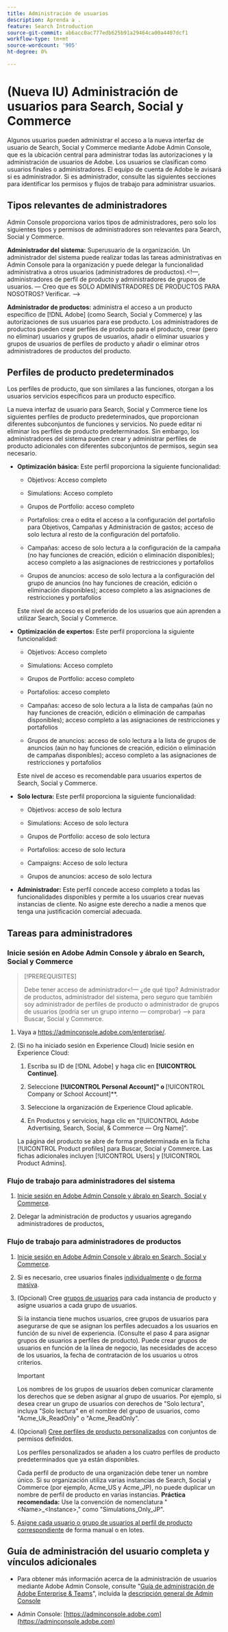 ```yaml
---
title: Administración de usuarios
description: Aprenda a .
feature: Search Introduction
source-git-commit: ab6acc0ac777edb625b91a29464ca00a4407dcf1
workflow-type: tm+mt
source-wordcount: '905'
ht-degree: 0%

---
```


# (Nueva IU) Administración de usuarios para Search, Social y Commerce

Algunos usuarios pueden administrar el acceso a la nueva interfaz de usuario de Search, Social y Commerce mediante Adobe Admin Console, que es la ubicación central para administrar todas las autorizaciones y la administración de usuarios de Adobe. Los usuarios se clasifican como usuarios finales o administradores. El equipo de cuenta de Adobe le avisará si es administrador. Si es administrador, consulte las siguientes secciones para identificar los permisos y flujos de trabajo para administrar usuarios.<!-- How can you see what your user role is, or will your Adobe Account Team tell you? -->

## Tipos relevantes de administradores

Admin Console proporciona varios tipos de administradores, pero solo los siguientes tipos y permisos de administradores son relevantes para Search, Social y Commerce.

**Administrador del sistema:** Superusuario de la organización. Un administrador del sistema puede realizar todas las tareas administrativas en Admin Console para la organización y puede delegar la funcionalidad administrativa a otros usuarios (administradores de productos).&lt;!—, administradores de perfil de producto y administradores de grupos de usuarios.  — Creo que es SOLO ADMINISTRADORES DE PRODUCTOS PARA NOSOTROS?  Verificar. —>

**Administrador de productos:** administra el acceso a un producto específico de [!DNL Adobe] (como Search, Social y Commerce) y las autorizaciones de sus usuarios para ese producto. Los administradores de productos pueden crear perfiles de producto para el producto, crear (pero no eliminar) usuarios y grupos de usuarios, añadir o eliminar usuarios y grupos de usuarios de perfiles de producto y añadir o eliminar otros administradores de productos del producto.

<!--
**Product profile admin:** Manages assigned product profiles for individual products. A product profile admin can add (but not remove) users and user groups to the organization; add or remove users and user groups from product profiles; and assign or revoke permissions from product profiles. [I don't think this is applicable: and manage the product roles for product profiles.]

**User group admin:** Manages assigned user groups and their access rights. A user group admin can add or remove users from groups and add or remove user group admins from groups.
-->

## Perfiles de producto predeterminados

Los perfiles de producto, que son similares a las funciones, otorgan a los usuarios servicios específicos para un producto específico.

La nueva interfaz de usuario para Search, Social y Commerce tiene los siguientes perfiles de producto predeterminados, que proporcionan diferentes subconjuntos de funciones y servicios. No puede editar ni eliminar los perfiles de producto predeterminados. Sin embargo, los administradores del sistema pueden crear y administrar perfiles de producto adicionales con diferentes subconjuntos de permisos, según sea necesario.

* **Optimización básica:** Este perfil proporciona la siguiente funcionalidad:

   * Objetivos: Acceso completo

   * Simulations: Acceso completo

   * Grupos de Portfolio: acceso completo

   * Portafolios: crea o edita el acceso a la configuración del portafolio para Objetivos, Campañas y Administración de gastos; acceso de solo lectura al resto de la configuración del portafolio.

   * Campañas: acceso de solo lectura a la configuración de la campaña (no hay funciones de creación, edición o eliminación disponibles); acceso completo a las asignaciones de restricciones y portafolios<!-- Is that the correct wording? -->

   * Grupos de anuncios: acceso de solo lectura a la configuración del grupo de anuncios (no hay funciones de creación, edición o eliminación disponibles); acceso completo a las asignaciones de restricciones y portafolios<!-- Is that the correct wording? -->

  Este nivel de acceso es el preferido de los usuarios que aún aprenden a utilizar Search, Social y Commerce.

* **Optimización de expertos:** Este perfil proporciona la siguiente funcionalidad:

   * Objetivos: Acceso completo

   * Simulations: Acceso completo

   * Grupos de Portfolio: acceso completo

   * Portafolios: acceso completo

   * Campañas: acceso de solo lectura a la lista de campañas (aún no hay funciones de creación, edición o eliminación de campañas disponibles); acceso completo a las asignaciones de restricciones y portafolios<!-- Is that the correct wording? -->

   * Grupos de anuncios: acceso de solo lectura a la lista de grupos de anuncios (aún no hay funciones de creación, edición o eliminación de campañas disponibles); acceso completo a las asignaciones de restricciones y portafolios<!-- Is that the correct wording? -->

  Este nivel de acceso es recomendable para usuarios expertos de Search, Social y Commerce.

* **Solo lectura:** Este perfil proporciona la siguiente funcionalidad:

   * Objetivos: acceso de solo lectura

   * Simulations: Acceso de solo lectura

   * Grupos de Portfolio: acceso de solo lectura

   * Portafolios: acceso de solo lectura

   * Campaigns: Acceso de solo lectura

   * Grupos de anuncios: acceso de solo lectura

* **Administrador:** Este perfil concede acceso completo a todas las funcionalidades disponibles y permite a los usuarios crear nuevas instancias de cliente. No asigne este derecho a nadie a menos que tenga una justificación comercial adecuada.

<!-- Do I need to include this? If so, adjust wording as needed

## Product-specific instances

 -->

## Tareas para administradores

### Inicie sesión en Adobe Admin Console y ábralo en Search, Social y Commerce

>[!PREREQUISITES]
>
>Debe tener acceso de administrador&lt;!— ¿de qué tipo? Administrador de productos, administrador del sistema, pero seguro que también soy administrador de perfiles de producto o administrador de grupos de usuarios (podría ser un grupo interno — comprobar) —> para Buscar, Social y Commerce.

1. Vaya a https://adminconsole.adobe.com/enterprise/.

1. (Si no ha iniciado sesión en Experience Cloud) Inicie sesión en Experience Cloud:

   1. Escriba su ID de [!DNL Adobe] y haga clic en **[!UICONTROL Continue]**.

   1. Seleccione **[!UICONTROL Personal Account]&quot; o &#x200B;** [!UICONTROL Company or School Account]**.<!-- Will it necessarily be "Company or School Account?" -->

   1. Seleccione la organización de Experience Cloud aplicable.

   1. En Productos y servicios, haga clic en &quot;[!UICONTROL Adobe Advertising, Search, Social, & Commerce — Org Name]&quot;.

   La página del producto se abre de forma predeterminada en la ficha [!UICONTROL Product profiles] para Buscar, Social y Commerce. Las fichas adicionales incluyen [!UICONTROL Users] y [!UICONTROL Product Admins].

### Flujo de trabajo para administradores del sistema

1. [Inicie sesión en Adobe Admin Console y ábralo en Search, Social y Commerce](#open-admin-console).

1. Delegar la administración de productos y usuarios agregando administradores de productos[.](https://helpx.adobe.com/enterprise/using/admin-roles.html#enterprise)

<!-- what else? -->

### Flujo de trabajo para administradores de productos

1. [Inicie sesión en Adobe Admin Console y ábralo en Search, Social y Commerce](#open-admin-console).

1. Si es necesario, cree usuarios finales [individualmente](https://helpx.adobe.com/enterprise/using/manage-users-individually.html) o [de forma masiva](https://helpx.adobe.com/enterprise/using/bulk-upload-users.html).

1. (Opcional) Cree [grupos de usuarios](https://helpx.adobe.com/enterprise/using/user-groups.html) para cada instancia de producto y asigne usuarios a cada grupo de usuarios.

   Si la instancia tiene muchos usuarios, cree grupos de usuarios para asegurarse de que se asignan los perfiles adecuados a los usuarios en función de su nivel de experiencia. (Consulte el paso 4 para asignar grupos de usuarios a perfiles de producto). Puede crear grupos de usuarios en función de la línea de negocio, las necesidades de acceso de los usuarios, la fecha de contratación de los usuarios u otros criterios.

   >[!IMPORTANT]
   >
   >Los nombres de los grupos de usuarios deben comunicar claramente los derechos que se deben asignar al grupo de usuarios. Por ejemplo, si desea crear un grupo de usuarios con derechos de &quot;Solo lectura&quot;, incluya &quot;Solo lectura&quot; en el nombre del grupo de usuarios, como &quot;Acme_Uk_ReadOnly&quot; o &quot;Acme_ReadOnly&quot;.

1. (Opcional) [Cree perfiles de producto personalizados](https://helpx.adobe.com/enterprise/using/manage-product-profiles.html) con conjuntos de permisos definidos.

   Los perfiles personalizados se añaden a los cuatro perfiles de producto predeterminados que ya están disponibles.

   Cada perfil de producto de una organización debe tener un nombre único. Si su organización utiliza varias instancias de Search, Social y Commerce (por ejemplo, Acme_US y Acme_JP), no puede duplicar un nombre de perfil de producto en varias instancias. **Práctica recomendada:** Use la convención de nomenclatura &quot;&lt;Name>_&lt;Instance>,&quot; como &quot;Simulations_Only_JP&quot;.

1. [Asigne cada usuario o grupo de usuarios al perfil de producto correspondiente](https://helpx.adobe.com/enterprise/using/manage-product-profiles.html) de forma manual o en lotes.

## Guía de administración del usuario completa y vínculos adicionales

* Para obtener más información acerca de la administración de usuarios mediante Adobe Admin Console, consulte &quot;[Guía de administración de Adobe Enterprise &amp; Teams](https://helpx.adobe.com/enterprise/admin-guide.html)&quot;, incluida la [descripción general de Admin Console](https://helpx.adobe.com/es/enterprise/using/admin-console.html)

* Admin Console: [https://adminconsole.adobe.com](https://adminconsole.adobe.com)
